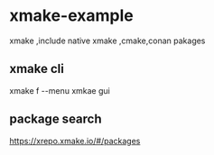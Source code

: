 # xmake-example

xmake ,include native xmake ,cmake,conan pakages 


## xmake cli

xmake f --menu    xmkae gui

## package search

https://xrepo.xmake.io/#/packages

